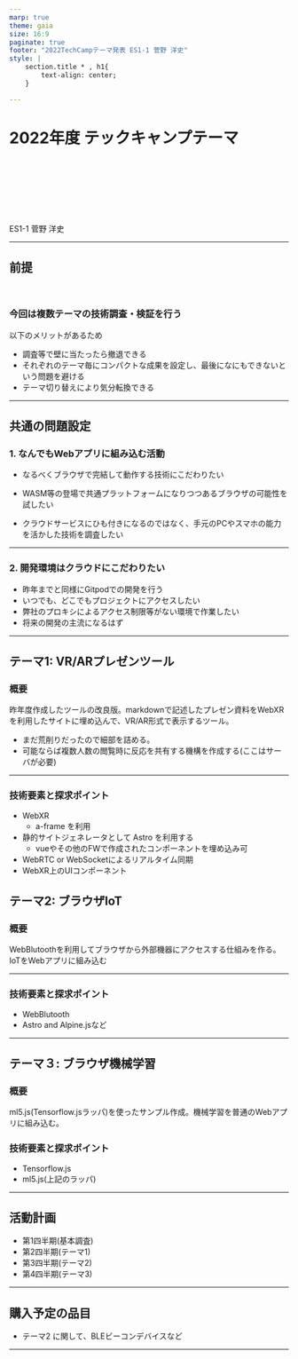 ```yaml
---
marp: true
theme: gaia
size: 16:9 
paginate: true 
footer: "2022TechCampテーマ発表 ES1-1 菅野 洋史"
style: |
    section.title * , h1{
        text-align: center;
    }

---
```

<!-- _class: title -->
# 2022年度 テックキャンプテーマ

<br>
<br>
<br>
<br>
<br>
<br>

ES1-1 菅野 洋史

---

## 前提

<br/>

### 今回は複数テーマの技術調査・検証を行う

以下のメリットがあるため
- 調査等で壁に当たったら撤退できる
- それぞれのテーマ毎にコンパクトな成果を設定し、最後になにもできないという問題を避ける
- テーマ切り替えにより気分転換できる


---
## 共通の問題設定

### 1. なんでもWebアプリに組み込む活動

- なるべくブラウザで完結して動作する技術にこだわりたい
- WASM等の登場で共通プラットフォームになりつつあるブラウザの可能性を試したい

- クラウドサービスにひも付きになるのではなく、手元のPCやスマホの能力を活かした技術を調査したい

--- 
### 2. 開発環境はクラウドにこだわりたい

- 昨年までと同様にGitpodでの開発を行う
- いつでも、どこでもプロジェクトにアクセスしたい
- 弊社のプロキシによるアクセス制限等がない環境で作業したい
- 将来の開発の主流になるはず

--- 
##  テーマ1: VR/ARプレゼンツール

### 概要

昨年度作成したツールの改良版。markdownで記述したプレゼン資料をWebXRを利用したサイトに埋め込んで、VR/AR形式で表示するツール。

- まだ荒削りだったので細部を詰める。
- 可能ならば複数人数の閲覧時に反応を共有する機構を作成する(ここはサーバが必要)

---
### 技術要素と探求ポイント

- WebXR
  - a-frame を利用
- 静的サイトジェネレータとして Astro を利用する
    - vueやその他のFWで作成されたコンポーネントを埋め込み可
- WebRTC or WebSocketによるリアルタイム同期
- WebXR上のUIコンポーネント


##  テーマ2: ブラウザIoT

### 概要

WebBlutoothを利用してブラウザから外部機器にアクセスする仕組みを作る。IoTをWebアプリに組み込む

---
### 技術要素と探求ポイント

- WebBlutooth
- Astro and Alpine.jsなど

--- 
##  テーマ３: ブラウザ機械学習

### 概要

ml5.js(Tensorflow.jsラッパ)を使ったサンプル作成。機械学習を普通のWebアプリに組み込む。

### 技術要素と探求ポイント

- Tensorflow.js
- ml5.js(上記のラッパ)

---
## 活動計画

- 第1四半期(基本調査)
- 第2四半期(テーマ1)
- 第3四半期(テーマ2)
- 第4四半期(テーマ3)


---
## 購入予定の品目

- テーマ2 に関して、BLEビーコンデバイスなど

---